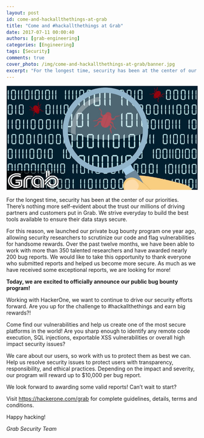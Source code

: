 ```yaml
---
layout: post
id: come-and-hackallthethings-at-grab
title: "Come and #hackallthethings at Grab"
date: 2017-07-11 00:00:40
authors: [grab-engineering]
categories: [Engineering]
tags: [Security]
comments: true
cover_photo: /img/come-and-hackallthethings-at-grab/banner.jpg
excerpt: "For the longest time, security has been at the center of our priorities. There’s nothing more self-evident about the trust our millions of driving partners and customers put in Grab. We strive everyday to build the best tools available to ensure their data stays secure."
---
```


<div class="post-image-section">
  <img alt="Banner Image" src="/img/come-and-hackallthethings-at-grab/banner.jpg">
</div>

For the longest time, security has been at the center of our priorities. There’s nothing more self-evident about the trust our millions of driving partners and customers put in Grab. We strive everyday to build the best tools available to ensure their data stays secure.

For this reason, we launched our private bug bounty program one year ago, allowing security researchers to scrutinize our code and flag vulnerabilities for handsome rewards. Over the past twelve months, we have been able to work with more than 350 talented researchers and have awarded nearly 200 bug reports. We would like to take this opportunity to thank everyone who submitted reports and helped us become more secure. As much as we have received some exceptional reports, we are looking for more!

**Today, we are excited to officially announce our public bug bounty program!**

Working with HackerOne, we want to continue to drive our security efforts forward. Are you up for the challenge to #hackallthethings and earn big rewards?!

Come find our vulnerabilities and help us create one of the most secure platforms in the world! Are you sharp enough to identify any remote code execution, SQL injections, exportable XSS vulnerabilities or overall high impact security issues?

We care about our users, so work with us to protect them as best we can. Help us resolve security issues to protect users with transparency, responsibility, and ethical practices. Depending on the impact and severity, our program will reward up to $10,000 per bug report.

We look forward to awarding some valid reports! Can’t wait to start?

Visit <https://hackerone.com/grab> for complete guidelines, details, terms and conditions.

Happy hacking!

*Grab Security Team*

